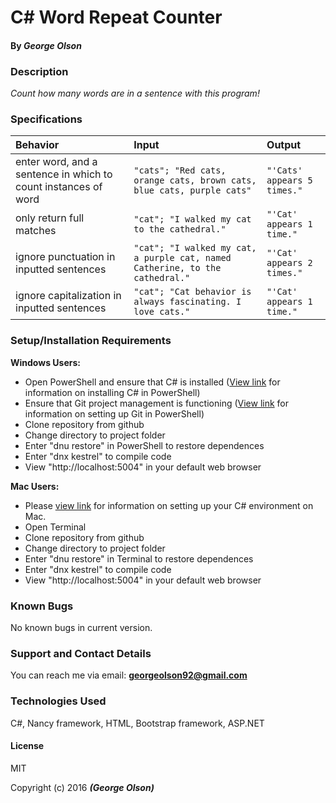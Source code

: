 # C&#35; Word Repeat Counter
#### By _**George Olson**_

### Description
_Count how many words are in a sentence with this program!_

### Specifications
| Behavior | Input | Output |
|:---  | :---  | :----  |
|enter word, and a sentence in which to count instances of word| `"cats"; "Red cats, orange cats, brown cats, blue cats, purple cats"`| `"'Cats' appears 5 times."`|
|only return full matches| `"cat"; "I walked my cat to the cathedral."`| `"'Cat' appears 1 time."`|
|ignore punctuation in inputted sentences | `"cat"; "I walked my cat, a purple cat, named Catherine, to the cathedral."`| `"'Cat' appears 2 times."`|
|ignore capitalization in inputted sentences | `"cat"; "Cat behavior is always fascinating. I love cats."`| `"'Cat' appears 1 time."`|

### Setup/Installation Requirements

**Windows Users:**
* Open PowerShell and ensure that C&#35; is installed (<a href="https://www.learnhowtoprogram.com/c/getting-started-with-c/installing-c">View link</a> for information on installing C&#35; in PowerShell)
* Ensure that Git project management is functioning (<a href="https://www.learnhowtoprogram.com/c/getting-started-with-c/git-project-setup-for-windows">View link</a> for information on setting up Git in PowerShell)
* Clone repository from github
* Change directory to project folder
* Enter "dnu restore" in PowerShell to restore dependences
* Enter "dnx kestrel" to compile code
* View "http://localhost:5004" in your default web browser

**Mac Users:**
* Please <a href="https://www.learnhowtoprogram.com/c/getting-started-with-c/installing-c">view link</a> for information on setting up your C&#35; environment on Mac.
* Open Terminal
* Clone repository from github
* Change directory to project folder
* Enter "dnu restore" in Terminal to restore dependences
* Enter "dnx kestrel" to compile code
* View "http://localhost:5004" in your default web browser

### Known Bugs
No known bugs in current version.

### Support and Contact Details
You can reach me via email: **georgeolson92@gmail.com**

### Technologies Used
C&#35;, Nancy framework, HTML, Bootstrap framework, ASP.NET

#### License
MIT

Copyright (c) 2016 **_(George Olson)_**
